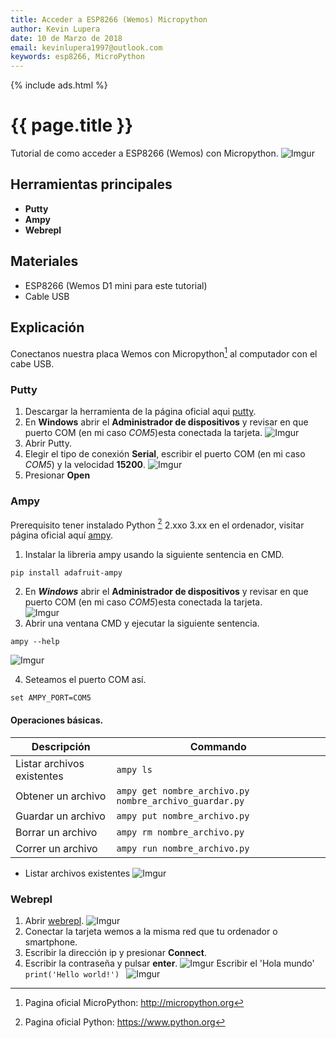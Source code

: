 ```yaml
---
title: Acceder a ESP8266 (Wemos) Micropython
author: Kevin Lupera
date: 10 de Marzo de 2018
email: kevinlupera1997@outlook.com
keywords: esp8266, MicroPython
---
```

{% include ads.html %}

# {{ page.title }}

Tutorial de como acceder a ESP8266 (Wemos) con Micropython.
![Imgur](https://i.imgur.com/otDSUoE.jpg)
## Herramientas principales
- **Putty**
- **Ampy**
- **Webrepl**

## Materiales 
- ESP8266 (Wemos D1 mini para este tutorial)
- Cable USB

## Explicación

Conectanos nuestra placa Wemos con Micropython[^MicroPython] al computador con el cabe USB.
### Putty
1. Descargar la herramienta de la página oficial aqui [putty].
2. En **Windows** abrir el **Administrador de dispositivos** y revisar en que puerto COM (en mi caso *COM5*)esta conectada la tarjeta.
![Imgur](https://i.imgur.com/P0bD1vp.png)
3. Abrir Putty.
4. Elegir el tipo de conexión **Serial**, escribir el puerto COM (en mi caso *COM5*) y la velocidad **15200**.
![Imgur](https://i.imgur.com/33iAq0w.png)
5. Presionar **Open**


### Ampy
Prerequisito tener instalado Python [^Python] 2.xxo 3.xx en el ordenador, visitar página oficial aquí [ampy].  

1. Instalar la libreria ampy usando la siguiente sentencia en CMD.  
```
pip install adafruit-ampy
```
2. En ***Windows*** abrir el **Administrador de dispositivos** y revisar en que puerto COM (en mi caso *COM5*)esta conectada la tarjeta.  
![Imgur](https://i.imgur.com/P0bD1vp.png)
3. Abrir una ventana CMD y ejecutar la siguiente sentencia.  
```
ampy --help
```  

![Imgur](https://i.imgur.com/ZlvWuKy.png)

4. Seteamos el puerto COM así.   
```
set AMPY_PORT=COM5
```  

#### Operaciones básicas.  

| Descripción | Commando | 
|--- | --- | 
| Listar archivos existentes | ```ampy ls ``` | 
| Obtener un archivo | ```ampy get nombre_archivo.py nombre_archivo_guardar.py ```| 
| Guardar un archivo | ```ampy put nombre_archivo.py``` |  
| Borrar un archivo | ```ampy rm nombre_archivo.py``` |   
| Correr un archivo | ```ampy run nombre_archivo.py``` |   


- Listar archivos existentes 
![Imgur](https://i.imgur.com/lxRGSCv.png)


### Webrepl
1. Abrir [webrepl].
![Imgur](https://i.imgur.com/Rr4QAZR.png)
2. Conectar la tarjeta wemos a la misma red que tu ordenador o smartphone.
3. Escribir la dirección ip y presionar **Connect**.
4. Escribir la contraseña y pulsar **enter**.
![Imgur](https://i.imgur.com/RiUJpKp.png) 
Escribir el 'Hola mundo' ```print('Hello world!') ```
![Imgur](https://i.imgur.com/HYaSWcI.png)

[putty]: https://www.putty.org/
[ampy]: https://learn.adafruit.com/micropython-basics-load-files-and-run-code/install-ampy
[webrepl]: https://micropython.org/webrepl/

[^MicroPython]:  Pagina oficial MicroPython: <http://micropython.org>
[^Python]:  Pagina oficial Python: <https://www.python.org>
